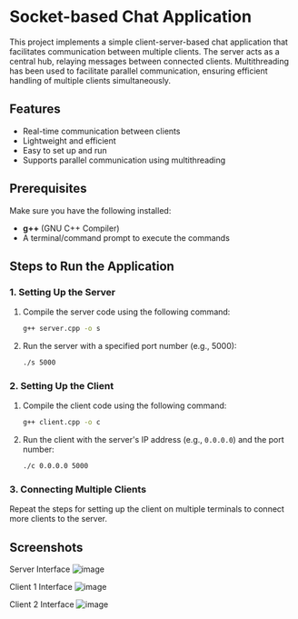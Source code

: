 # Socket-based Chat Application

This project implements a simple client-server-based chat application that facilitates communication between multiple clients. The server acts as a central hub, relaying messages between connected clients. Multithreading has been used to facilitate parallel communication, ensuring efficient handling of multiple clients simultaneously.

## Features
- Real-time communication between clients
- Lightweight and efficient
- Easy to set up and run
- Supports parallel communication using multithreading

## Prerequisites
Make sure you have the following installed:
- **g++** (GNU C++ Compiler)
- A terminal/command prompt to execute the commands

## Steps to Run the Application

### 1. Setting Up the Server
1. Compile the server code using the following command:
   ```bash
   g++ server.cpp -o s
   ```
2. Run the server with a specified port number (e.g., 5000):
   ```bash
   ./s 5000
   ```

### 2. Setting Up the Client
1. Compile the client code using the following command:
   ```bash
   g++ client.cpp -o c
   ```
2. Run the client with the server's IP address (e.g., `0.0.0.0`) and the port number:
   ```bash
   ./c 0.0.0.0 5000
   ```

### 3. Connecting Multiple Clients
Repeat the steps for setting up the client on multiple terminals to connect more clients to the server.

## Screenshots

Server Interface
![image](https://github.com/user-attachments/assets/c5fc8f31-13f0-4bc3-9f64-4ad7d94ad735)

Client 1 Interface 
![image](https://github.com/user-attachments/assets/d7e852f6-02d2-43d3-92a6-aec7c5506b22)

Client 2 Interface
![image](https://github.com/user-attachments/assets/aa1f869e-80e3-4f66-b50e-fcf341d5b38a)

